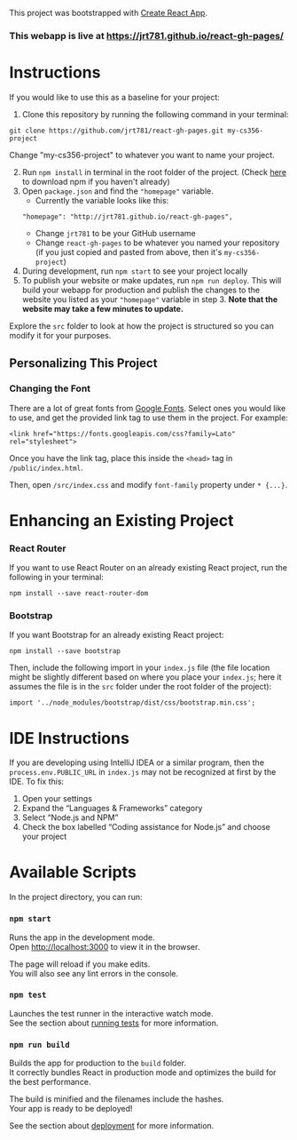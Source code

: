 This project was bootstrapped with [Create React App](https://github.com/facebook/create-react-app).

### This webapp is live at https://jrt781.github.io/react-gh-pages/

# Instructions

If you would like to use this as a baseline for your project:

1. Clone this repository by running the following command in your terminal:

```
git clone https://github.com/jrt781/react-gh-pages.git my-cs356-project
```

   Change "my-cs356-project" to whatever you want to name your project.

2. Run `npm install` in terminal in the root folder of the project. (Check [here](https://www.npmjs.com/get-npm) to download npm if you haven't already)
3. Open `package.json` and find the `"homepage"` variable.
   * Currently the variable looks like this:
   ```
   "homepage": "http://jrt781.github.io/react-gh-pages",
   ```
   * Change `jrt781` to be your GitHub username
   * Change `react-gh-pages` to be whatever you named your repository (if you just
     copied and pasted from above, then it's `my-cs356-project`)
4. During development, run `npm start` to see your project locally
5. To publish your website or make updates, run `npm run deploy`. 
   This will build your webapp for production and publish the changes to 
   the website you listed as your `"homepage"` variable in step 3. <strong>Note that
   the website may take a few minutes to update.</strong>
   
Explore the `src` folder to look at how the project is structured so you can modify it for your purposes.

## Personalizing This Project

### Changing the Font

There are a lot of great fonts from [Google Fonts](https://fonts.google.com/). Select ones you would like to use, and 
get the provided link tag to use them in the project. For example:

```
<link href="https://fonts.googleapis.com/css?family=Lato" rel="stylesheet">
```

Once you have the link tag, place this inside the `<head>` tag in `/public/index.html`.

Then, open `/src/index.css` and modify `font-family` property under `* {...}`.


# Enhancing an Existing Project

### React Router
If you want to use React Router on an already existing React project, 
run the following in your terminal:

```
npm install --save react-router-dom
```
### Bootstrap

If you want Bootstrap for an already existing React project:

```
npm install --save bootstrap
```

Then, include the following import in your `index.js` file (the file
location might be slightly different based on where you place your 
`index.js`; here it assumes the file is in the `src` folder under the 
root folder of the project):

```
import '../node_modules/bootstrap/dist/css/bootstrap.min.css';
``` 

# IDE Instructions
If you are developing using IntelliJ IDEA or a similar program, then 
the `process.env.PUBLIC_URL` in `index.js` may not be recognized at 
first by the IDE. To fix this:
1. Open your settings
2. Expand the “Languages & Frameworks” category
3. Select “Node.js and NPM”
4. Check the box labelled “Coding assistance for Node.js” and choose 
your project

# Available Scripts

In the project directory, you can run:

### `npm start`

Runs the app in the development mode.<br>
Open [http://localhost:3000](http://localhost:3000) to view it in the browser.

The page will reload if you make edits.<br>
You will also see any lint errors in the console.

### `npm test`

Launches the test runner in the interactive watch mode.<br>
See the section about [running tests](https://facebook.github.io/create-react-app/docs/running-tests) for more information.

### `npm run build`

Builds the app for production to the `build` folder.<br>
It correctly bundles React in production mode and optimizes the build for the best performance.

The build is minified and the filenames include the hashes.<br>
Your app is ready to be deployed!

See the section about [deployment](https://facebook.github.io/create-react-app/docs/deployment) for more information.
